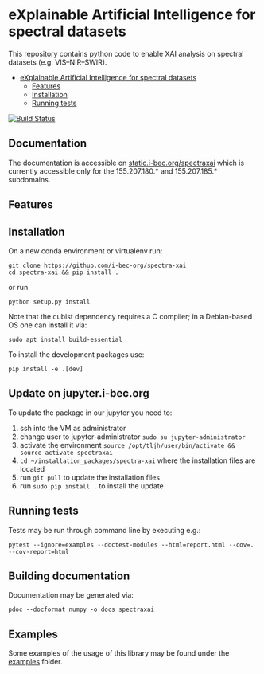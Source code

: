 # eXplainable Artificial Intelligence for spectral datasets

This repository contains python code to enable XAI analysis on spectral datasets (e.g. VIS–NIR–SWIR).

- [eXplainable Artificial Intelligence for spectral datasets](#explainable-artificial-intelligence-for-spectral-datasets)
  - [Features](#features)
  - [Installation](#installation)
  - [Running tests](#running-tests)

[![Build Status](https://dev.azure.com/i-bec/spectra-xai/_apis/build/status/i-bec-org.spectra-xai?branchName=main)](https://dev.azure.com/i-bec/spectra-xai/_build/latest?definitionId=1&branchName=main)

## Documentation

The documentation is accessible on [static.i-bec.org/spectraxai](https://static.i-bec.org/spectraxai/) which is currently accessible only for the 155.207.180.* and 155.207.185.* subdomains.

## Features

## Installation

On a new conda environment or virtualenv run:

```
git clone https://github.com/i-bec-org/spectra-xai
cd spectra-xai && pip install .
```

or run
```
python setup.py install
```

Note that the cubist dependency requires a C compiler; in a Debian-based OS one can install it via:
```
sudo apt install build-essential
```

To install the development packages use:
```
pip install -e .[dev]
```

## Update on jupyter.i-bec.org

To update the package in our jupyter you need to:

1. ssh into the VM as administrator
2. change user to jupyter-administrator ```sudo su jupyter-administrator``` 
3. activate the environment ```source /opt/tljh/user/bin/activate && source activate spectraxai```
4. ```cd ~/installation_packages/spectra-xai``` where the installation files are located
5. run ```git pull``` to update the installation files
6. run ```sudo pip install .``` to install the update

## Running tests

Tests may be run through command line by executing e.g.:

```
pytest --ignore=examples --doctest-modules --html=report.html --cov=. --cov-report=html
```

## Building documentation

Documentation may be generated via:

```
pdoc --docformat numpy -o docs spectraxai
```

## Examples

Some examples of the usage of this library may be found under the [examples](examples) folder.

